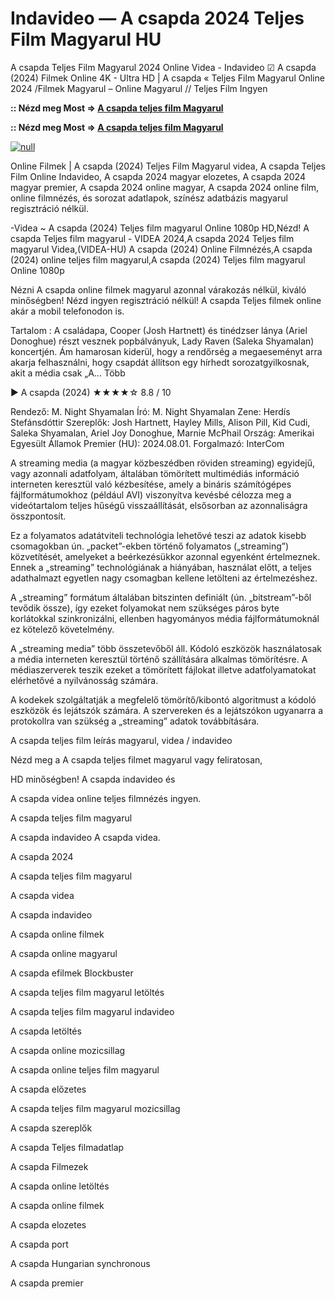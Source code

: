 # Indavideo — A csapda 2024 Teljes Film Magyarul HU

A csapda Teljes Film Magyarul 2024 Online Videa - Indavideo ☑ A csapda (2024) Filmek Online 4K - Ultra HD | A csapda « Teljes Film Magyarul Online 2024 /Filmek Magyarul – Online Magyarul // Teljes Film Ingyen

**:: Nézd meg Most => [A csapda teljes film Magyarul](https://t.co/dtqPNpECyr)**

**:: Nézd meg Most => [A csapda teljes film Magyarul](https://t.co/dtqPNpECyr)**

[![null](https://static.wixstatic.com/media/855a25_043b5abeb4ae4d35ac003198e7fe56ed~mv2.gif)](https://t.co/dtqPNpECyr)

Online Filmek | A csapda (2024) Teljes Film Magyarul videa, A csapda Teljes Film Online Indavideo, A csapda 2024 magyar elozetes, A csapda 2024 magyar premier, A csapda 2024 online magyar, A csapda 2024 online film, online filmnézés, és sorozat adatlapok, színész adatbázis magyarul regisztráció nélkül.

-Videa ~ A csapda (2024) Teljes film magyarul Online 1080p HD,Nézd! A csapda Teljes film magyarul - VIDEA 2024,A csapda 2024 Teljes film magyarul Videa,(VIDEA-HU) A csapda (2024) Online Filmnézés,A csapda (2024) online teljes film magyarul,A csapda (2024) Teljes film magyarul Online 1080p

Nézni A csapda online filmek magyarul azonnal várakozás nélkül, kiváló minőségben! Nézd ingyen regisztráció nélkül! A csapda Teljes filmek online akár a mobil telefonodon is.

Tartalom : A családapa, Cooper (Josh Hartnett) és tinédzser lánya (Ariel Donoghue) részt vesznek popbálványuk, Lady Raven (Saleka Shyamalan) koncertjén. Ám hamarosan kiderül, hogy a rendőrség a megaeseményt arra akarja felhasználni, hogy csapdát állítson egy hírhedt sorozatgyilkosnak, akit a média csak „A… Több

▶️ A csapda (2024) ★★★★☆ 8.8 / 10

Rendező: M. Night Shyamalan
Író: M. Night Shyamalan
Zene: Herdís Stefánsdóttir
Szereplők: Josh Hartnett, Hayley Mills, Alison Pill, Kid Cudi, Saleka Shyamalan, Ariel Joy Donoghue, Marnie McPhail
Ország: Amerikai Egyesült Államok
Premier (HU): 2024.08.01.
Forgalmazó: InterCom

A streaming media (a magyar közbeszédben röviden streaming) egyidejű, vagy azonnali adatfolyam, általában tömörített multimédiás információ interneten keresztül való kézbesítése, amely a bináris számítógépes fájlformátumokhoz (például AVI) viszonyítva kevésbé célozza meg a videótartalom teljes hűségű visszaállítását, elsősorban az azonnaliságra összpontosít.

Ez a folyamatos adatátviteli technológia lehetővé teszi az adatok kisebb csomagokban ún. „packet”-ekben történő folyamatos („streaming”) közvetítését, amelyeket a beérkezésükkor azonnal egyenként értelmeznek. Ennek a „streaming” technológiának a hiányában, használat előtt, a teljes adathalmazt egyetlen nagy csomagban kellene letölteni az értelmezéshez.

A „streaming” formátum általában bitszinten definiált (ún. „bitstream”-ből tevődik össze), így ezeket folyamokat nem szükséges páros byte korlátokkal szinkronizálni, ellenben hagyományos média fájlformátumoknál ez kötelező követelmény.

A „streaming media” több összetevőből áll. Kódoló eszközök használatosak a média interneten keresztül történő szállítására alkalmas tömörítésre. A médiaszerverek teszik ezeket a tömörített fájlokat illetve adatfolyamatokat elérhetővé a nyilvánosság számára.

A kodekek szolgáltatják a megfelelő tömörítő/kibontó algoritmust a kódoló eszközök és lejátszók számára. A szervereken és a lejátszókon ugyanarra a protokollra van szükség a „streaming” adatok továbbítására.

A csapda teljes film leírás magyarul, videa / indavideo

Nézd meg a A csapda teljes filmet magyarul vagy feliratosan, 

HD minőségben! A csapda indavideo és 

A csapda videa online teljes filmnézés ingyen. 

A csapda teljes film magyarul 

A csapda indavideo A csapda videa.

A csapda 2024

A csapda teljes film magyarul

A csapda videa

A csapda indavideo

A csapda online filmek

A csapda online magyarul

A csapda efilmek Blockbuster

A csapda teljes film magyarul letöltés

A csapda teljes film magyarul indavideo

A csapda letöltés

A csapda online mozicsillag

A csapda online teljes film magyarul

A csapda előzetes

A csapda teljes film magyarul mozicsillag

A csapda szereplők

A csapda Teljes filmadatlap

A csapda Filmezek

A csapda online letöltés

A csapda online filmek

A csapda elozetes

A csapda port

A csapda Hungarian synchronous

A csapda premier
